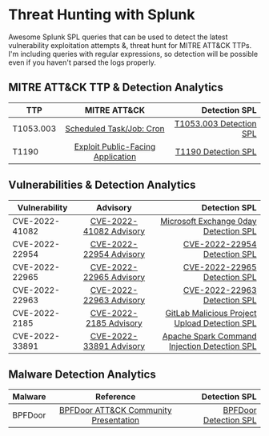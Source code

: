 # Threat Hunting with Splunk
Awesome Splunk SPL queries that can be used to detect the latest vulnerability exploitation attempts &, threat hunt for MITRE ATT&CK TTPs. I'm including queries with regular expressions, so detection will be possible even if you haven't parsed the logs properly. 

## MITRE ATT&CK TTP & Detection Analytics

| TTP | MITRE ATT&CK | Detection SPL |
|----------|:-------------:|------:|
| T1053.003 |  [Scheduled Task/Job: Cron](https://attack.mitre.org/techniques/T1053/003/) | [T1053.003 Detection SPL](https://github.com/west-wind/Threat-Hunting-With-Splunk/blob/main/MITRE/T1053.003.spl) |
| T1190 |  [Exploit Public-Facing Application](https://attack.mitre.org/techniques/T1190/) | [T1190 Detection SPL](https://github.com/west-wind/Threat-Hunting-With-Splunk/blob/main/MITRE/T1190.spl) |


## Vulnerabilities & Detection Analytics

| Vulnerability | Advisory | Detection SPL |
|----------|:-------------:|------:|
| CVE-2022-41082 |  [CVE-2022-41082 Advisory](https://www.microsoft.com/security/blog/2022/09/30/analyzing-attacks-using-the-exchange-vulnerabilities-cve-2022-41040-and-cve-2022-41082/) | [Microsoft Exchange 0day Detection SPL](https://github.com/west-wind/Threat-Hunting-With-Splunk/blob/main/CVE/CVE-2022-41082) |
| CVE-2022-22954 |  [CVE-2022-22954 Advisory](https://github.com/advisories/GHSA-q7xc-35g4-g566) | [CVE-2022-22954 Detection SPL](https://github.com/west-wind/Threat-Hunting-With-Splunk/blob/main/CVE/CVE-2022-22954) |
| CVE-2022-22965 |  [CVE-2022-22965 Advisory](https://github.com/advisories/GHSA-36p3-wjmg-h94x) | [CVE-2022-22965 Detection SPL](https://github.com/west-wind/Spring4Shell-Detection) |
| CVE-2022-22963 |  [CVE-2022-22963 Advisory](https://nvd.nist.gov/vuln/detail/CVE-2022-22963) | [CVE-2022-22963 Detection SPL](https://github.com/west-wind/Spring4Shell-Detection/blob/main/README.md#detection-for-cve-2022-22963-not-spring4shell) |
| CVE-2022-2185 |  [CVE-2022-2185 Advisory](https://nvd.nist.gov/vuln/detail/CVE-2022-2185) | [GitLab Malicious Project Upload Detection SPL](https://github.com/west-wind/Threat-Hunting-With-Splunk/blob/main/CVE/CVE-2022-2185) |
| CVE-2022-33891 |  [CVE-2022-33891 Advisory](https://nvd.nist.gov/vuln/detail/CVE-2022-33891) | [Apache Spark Command Injection Detection SPL](https://github.com/west-wind/CVE-2022-33891) |

## Malware Detection Analytics

| Malware | Reference | Detection SPL |
|----------|:-------------:|------:|
| BPFDoor |  [BPFDoor ATT&CK Community Presentation](https://github.com/CiscoCXSecurity/presentations/blob/master/Auditd%20for%20the%20newly%20threatened.pdf) | [BPFDoor Detection SPL](https://github.com/west-wind/Threat-Hunting-With-Splunk/blob/main/Malware-Backdoors/BPFDoor) |
